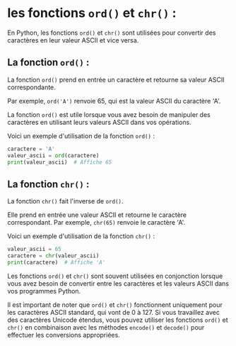 # les fonctions `ord()` et `chr()` :

En Python, les fonctions `ord()` et `chr()` sont utilisées pour convertir des caractères en leur valeur ASCII et vice versa.

## La fonction `ord()` :

La fonction `ord()` prend en entrée un caractère et retourne sa valeur ASCII correspondante. 

Par exemple, `ord('A')` renvoie 65, qui est la valeur ASCII du caractère 'A'. 

La fonction `ord()` est utile lorsque vous avez besoin de manipuler des caractères en utilisant leurs valeurs ASCII dans vos opérations.

Voici un exemple d'utilisation de la fonction `ord()` :

```python
caractere = 'A'
valeur_ascii = ord(caractere)
print(valeur_ascii)  # Affiche 65

```

## La fonction `chr()` :

La fonction `chr()` fait l'inverse de `ord()`. 

Elle prend en entrée une valeur ASCII et retourne le caractère correspondant. Par exemple, `chr(65)` renvoie le caractère 'A'.

Voici un exemple d'utilisation de la fonction `chr()` :

```python
valeur_ascii = 65
caractere = chr(valeur_ascii)
print(caractere)  # Affiche 'A'

```

Les fonctions `ord()` et `chr()` sont souvent utilisées en conjonction lorsque vous avez besoin de convertir entre les caractères et les valeurs ASCII dans vos programmes Python.

Il est important de noter que `ord()` et `chr()` fonctionnent uniquement pour les caractères ASCII standard, qui vont de 0 à 127. Si vous travaillez avec des caractères Unicode étendus, vous pouvez utiliser les fonctions `ord()` et `chr()` en combinaison avec les méthodes `encode()` et `decode()` pour effectuer les conversions appropriées.